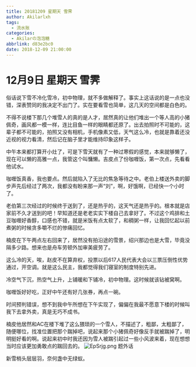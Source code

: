 ```yaml
---
title: 20181209 星期天 雪霁
author: Akilarlxh
tags:
  - 流水账
categories:
  - Akilarの泡泡糖
abbrlink: d83e2bc0
date: 2018-12-09 21:00:00
---
```

# 12月9日 星期天 雪霁

俗话说下雪不冷化雪冷，初中物理，就不多做解释了。事实上这话说的是一点也没错，深表赞同的我决定不出门了。实在要看雪也简单，这几天的空间都是白色的。

不得不说楼下那几个堆雪人的真的是人才，居然真的让他们堆出一个等人高的小猪佩奇，画风都一模一样，连比目鱼一样的眼睛都还原了。出去拍照时不可能的，这辈子都不可能的，拍照又没有相机，手机像素又低，天气这么冷，也就是靠着还没近视的视力看清，然后记在脑子里才能维持印象这样子。

中午本来都打算开小灶了，可是下雪天就有了一种过寒假的感觉，本来就够懒了，现在可以懒的高雅一点，我管这个叫慵懒。吉皮点了份咖喱饭，第一次点，先看看他试水。

咖喱饭真香，我也要点。然后就陷入了无比的焦急等待之中。老伯上楼送外卖的脚步声先后经过了两次，我都没有盼来那一声“刘”，啊，好饿啊，已经快一个小时了。

老伯第三次经过的时候终于送到了，还是热乎的，这天气还是热乎的。根本就是店家前不久才送到的吧！早知道还是老老实实下楼自己去拿好了。不过这个鸡排和土豆咖喱好香醇，口感也不错，就是米饭有点太软了，和稠粥一样，让我回忆起以前煮粥的时候贪多嚼不烂的惨痛回忆。

楠皮在下午两点左右回来了，居然没有拍沿途的雪景，绍兴那边也是大雪，毕竟没隔多少路。想来也是舟车劳顿外加审美疲劳了。

这么冷的天，唉，赵皮不在算弃权，投票以后617人民代表大会以三票压倒性优势通过，开空调。就是这么民主，我都觉得我们寝室的制度特别先进。

冷空气下沉，热空气上升，上铺暖和下铺冷，初中物理。这时候就该钻被窝啊。

咖喱饭好好吃，正好中午还有好几张券，再点一碗。

时间预判错误，想不到我中午所想在下午实现了，偏偏在我最不愿意下楼的时候叫我下去拿外卖，真是无巧不成书。

楠皮他居然和AC在楼下堆了这么猥琐的一个雪人，不描述了，粗鄙，太粗鄙了，随便哪位，找准位置把那个踹掉吧，说起来那个小猪佩奇好像反手就被踹掉了，明明挺好看的啊。说起来初中时我还因为雪人被踹引起过一些小风波来着，现在想想当时应该更加勇敢点的踹回去的。
![EpSrjg.png](https://s2.ax1x.com/2019/04/18/EpSrjg.png)
题外话

新雪梢头层层羽，奈何盏中无绿蚁。